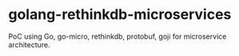 # golang-rethinkdb-microservices
PoC using Go, go-micro, rethinkdb, protobuf, goji for microservice architecture.
